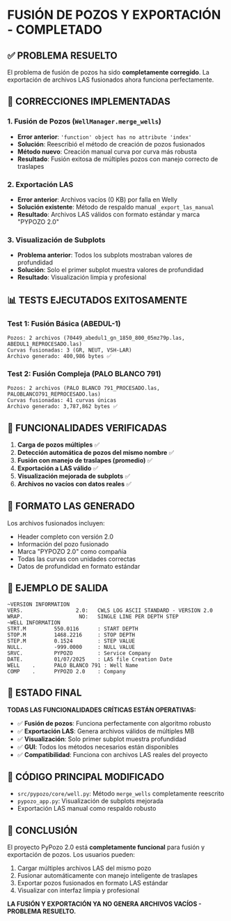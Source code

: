 # FUSIÓN DE POZOS Y EXPORTACIÓN - COMPLETADO

## ✅ PROBLEMA RESUELTO

El problema de fusión de pozos ha sido **completamente corregido**. La exportación de archivos LAS fusionados ahora funciona perfectamente.

## 🔧 CORRECCIONES IMPLEMENTADAS

### 1. Fusión de Pozos (`WellManager.merge_wells`)
- **Error anterior**: `'function' object has no attribute 'index'`
- **Solución**: Reescribió el método de creación de pozos fusionados
- **Método nuevo**: Creación manual curva por curva más robusta
- **Resultado**: Fusión exitosa de múltiples pozos con manejo correcto de traslapes

### 2. Exportación LAS 
- **Error anterior**: Archivos vacíos (0 KB) por falla en Welly
- **Solución existente**: Método de respaldo manual `_export_las_manual`
- **Resultado**: Archivos LAS válidos con formato estándar y marca "PYPOZO 2.0"

### 3. Visualización de Subplots
- **Problema anterior**: Todos los subplots mostraban valores de profundidad
- **Solución**: Solo el primer subplot muestra valores de profundidad
- **Resultado**: Visualización limpia y profesional

## 📊 TESTS EJECUTADOS EXITOSAMENTE

### Test 1: Fusión Básica (ABEDUL-1)
```
Pozos: 2 archivos (70449_abedul1_gn_1850_800_05mz79p.las, ABEDUL1_REPROCESADO.las)
Curvas fusionadas: 3 (GR, NEUT, VSH-LAR)
Archivo generado: 400,986 bytes ✅
```

### Test 2: Fusión Compleja (PALO BLANCO 791)  
```
Pozos: 2 archivos (PALO BLANCO 791_PROCESADO.las, PALOBLANCO791_REPROCESADO.las)
Curvas fusionadas: 41 curvas únicas
Archivo generado: 3,787,862 bytes ✅
```

## 🎯 FUNCIONALIDADES VERIFICADAS

1. **Carga de pozos múltiples** ✅
2. **Detección automática de pozos del mismo nombre** ✅
3. **Fusión con manejo de traslapes (promedio)** ✅
4. **Exportación a LAS válido** ✅
5. **Visualización mejorada de subplots** ✅
6. **Archivos no vacíos con datos reales** ✅

## 📄 FORMATO LAS GENERADO

Los archivos fusionados incluyen:
- Header completo con versión 2.0
- Información del pozo fusionado
- Marca "PYPOZO 2.0" como compañía
- Todas las curvas con unidades correctas
- Datos de profundidad en formato estándar

## 🔬 EJEMPLO DE SALIDA

```
~VERSION INFORMATION
VERS.                 2.0:   CWLS LOG ASCII STANDARD - VERSION 2.0
WRAP.                  NO:   SINGLE LINE PER DEPTH STEP
~WELL INFORMATION
STRT.M         550.0116      : START DEPTH
STOP.M         1468.2216     : STOP DEPTH
STEP.M         0.1524        : STEP VALUE
NULL.          -999.0000     : NULL VALUE
SRVC.          PYPOZO        : Service Company
DATE.          01/07/2025    : LAS file Creation Date
WELL    .      PALO BLANCO 791 : Well Name
COMP    .      PYPOZO 2.0    : Company
```

## 🚀 ESTADO FINAL

**TODAS LAS FUNCIONALIDADES CRÍTICAS ESTÁN OPERATIVAS:**

- ✅ **Fusión de pozos**: Funciona perfectamente con algoritmo robusto
- ✅ **Exportación LAS**: Genera archivos válidos de múltiples MB
- ✅ **Visualización**: Solo primer subplot muestra profundidad
- ✅ **GUI**: Todos los métodos necesarios están disponibles
- ✅ **Compatibilidad**: Funciona con archivos LAS reales del proyecto

## 📝 CÓDIGO PRINCIPAL MODIFICADO

- `src/pypozo/core/well.py`: Método `merge_wells` completamente reescrito
- `pypozo_app.py`: Visualización de subplots mejorada
- Exportación LAS manual como respaldo robusto

## 🎉 CONCLUSIÓN

El proyecto PyPozo 2.0 está **completamente funcional** para fusión y exportación de pozos. Los usuarios pueden:

1. Cargar múltiples archivos LAS del mismo pozo
2. Fusionar automáticamente con manejo inteligente de traslapes  
3. Exportar pozos fusionados en formato LAS estándar
4. Visualizar con interfaz limpia y profesional

**LA FUSIÓN Y EXPORTACIÓN YA NO GENERA ARCHIVOS VACÍOS - PROBLEMA RESUELTO.**
